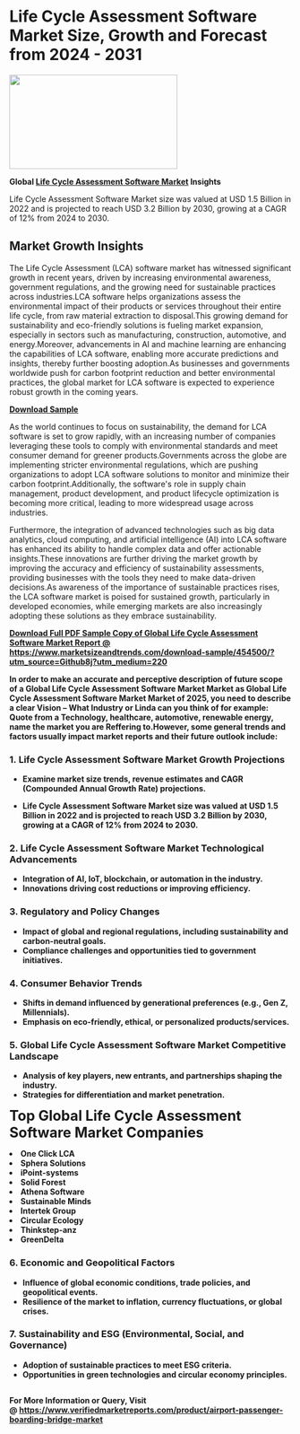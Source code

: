 <H1>Life Cycle Assessment Software Market Size, Growth and Forecast from 2024 - 2031</H1><img class="aligncenter size-medium wp-image-584254" src="https://thirdeyenews.in/wp-content/uploads/2024/09/Global-Market-Research-300x168.jpeg" alt="" width="300" height="168" /><p><strong>Global&nbsp;<a href="https://www.marketsizeandtrends.com/download-sample/454500/?utm_source=Github8j?utm_medium=220">Life Cycle Assessment Software Market</a> Insights</strong></p><p>Life Cycle Assessment Software Market size was valued at USD 1.5 Billion in 2022 and is projected to reach USD 3.2 Billion by 2030, growing at a CAGR of 12% from 2024 to 2030.</p><p><h2>Market Growth Insights</h2> <p>The Life Cycle Assessment (LCA) software market has witnessed significant growth in recent years, driven by increasing environmental awareness, government regulations, and the growing need for sustainable practices across industries.LCA software helps organizations assess the environmental impact of their products or services throughout their entire life cycle, from raw material extraction to disposal.This growing demand for sustainability and eco-friendly solutions is fueling market expansion, especially in sectors such as manufacturing, construction, automotive, and energy.Moreover, advancements in AI and machine learning are enhancing the capabilities of LCA software, enabling more accurate predictions and insights, thereby further boosting adoption.As businesses and governments worldwide push for carbon footprint reduction and better environmental practices, the global market for LCA software is expected to experience robust growth in the coming years.</p> <p><strong><a href="#">Download Sample</a></strong></p> <p>As the world continues to focus on sustainability, the demand for LCA software is set to grow rapidly, with an increasing number of companies leveraging these tools to comply with environmental standards and meet consumer demand for greener products.Governments across the globe are implementing stricter environmental regulations, which are pushing organizations to adopt LCA software solutions to monitor and minimize their carbon footprint.Additionally, the software's role in supply chain management, product development, and product lifecycle optimization is becoming more critical, leading to more widespread usage across industries.</p> <p>Furthermore, the integration of advanced technologies such as big data analytics, cloud computing, and artificial intelligence (AI) into LCA software has enhanced its ability to handle complex data and offer actionable insights.These innovations are further driving the market growth by improving the accuracy and efficiency of sustainability assessments, providing businesses with the tools they need to make data-driven decisions.As awareness of the importance of sustainable practices rises, the LCA software market is poised for sustained growth, particularly in developed economies, while emerging markets are also increasingly adopting these solutions as they embrace sustainability.</p> <p><strong><a href="#"></p><p><span class=""><strong>Download Full PDF Sample Copy of Global Life Cycle Assessment Software Market Report</strong> @ <a href="https://www.marketsizeandtrends.com/download-sample/454500/?utm_source=Github8j?utm_medium=220" target="_blank">https://www.marketsizeandtrends.com/download-sample/454500/?utm_source=Github8j?utm_medium=220</a></span></p><p>In order to make an accurate and perceptive description of future scope of a Global&nbsp;Life Cycle Assessment Software Market Market as Global&nbsp;Life Cycle Assessment Software Market Market of 2025, you need to describe a clear Vision &ndash; What Industry or Linda can you think of for example: Quote from a Technology, healthcare, automotive, renewable energy, name the market you are Reffering to.However, some general trends and factors usually impact market reports and their future outlook include:</p><h3>1.&nbsp;<strong>Life Cycle Assessment Software Market Growth Projections</strong></h3><ul><li>Examine market size trends, revenue estimates and CAGR (Compounded Annual Growth Rate) projections.</li><li><p>Life Cycle Assessment Software Market size was valued at USD 1.5 Billion in 2022 and is projected to reach USD 3.2 Billion by 2030, growing at a CAGR of 12% from 2024 to 2030.</p></li></ul><h3>2.&nbsp;<strong>Life Cycle Assessment Software Market Technological Advancements</strong></h3><ul><li>Integration of AI, IoT, blockchain, or automation in the industry.</li><li>Innovations driving cost reductions or improving efficiency.</li></ul><h3>3.&nbsp;<strong>Regulatory and Policy Changes</strong></h3><ul><li>Impact of global and regional regulations, including sustainability and carbon-neutral goals.</li><li>Compliance challenges and opportunities tied to government initiatives.</li></ul><h3>4.&nbsp;<strong>Consumer Behavior Trends</strong></h3><ul><li>Shifts in demand influenced by generational preferences (e.g., Gen Z, Millennials).</li><li>Emphasis on eco-friendly, ethical, or personalized products/services.</li></ul><h3>5.&nbsp;<strong>Global Life Cycle Assessment Software Market Competitive Landscape</strong></h3><ul><li>Analysis of key players, new entrants, and partnerships shaping the industry.</li><li>Strategies for differentiation and market penetration.</li></ul><p data-pm-slice="1 1 []"><span style="color: inherit; font-family: inherit; font-size: 25px;">Top Global Life Cycle Assessment Software Market Companies</span></p><div class="" data-test-id=""><p><li>One Click LCA</li><li> Sphera Solutions</li><li> iPoint-systems</li><li> Solid Forest</li><li> Athena Software</li><li> Sustainable Minds</li><li> Intertek Group</li><li> Circular Ecology</li><li> Thinkstep-anz</li><li> GreenDelta</li></p></div><h3>6.&nbsp;<strong>Economic and Geopolitical Factors</strong></h3><ul><li>Influence of global economic conditions, trade policies, and geopolitical events.</li><li>Resilience of the market to inflation, currency fluctuations, or global crises.</li></ul><h3>7.&nbsp;<strong>Sustainability and ESG (Environmental, Social, and Governance)</strong></h3><ul><li>Adoption of sustainable practices to meet ESG criteria.</li><li>Opportunities in green technologies and circular economy principles.</li></ul><h2><strong style="font-size: 14px;">For More Information or Query, Visit @&nbsp;</strong><a style="background-color: #ffffff; font-size: 14px;" href="https://www.marketsizeandtrends.com/report/life-cycle-assessment-software-market/" target="_blank">https://www.verifiedmarketreports.com/product/airport-passenger-boarding-bridge-market</a></h2>